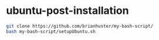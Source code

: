 # ubuntu-post-installation

```bash
git clone https://github.com/brianhuster/my-bash-script/
bash my-bash-script/setupUbuntu.sh
```
